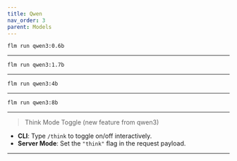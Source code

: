 ```yaml
---
title: Qwen
nav_order: 3
parent: Models
---
```


```
flm run qwen3:0.6b
```

---

```
flm run qwen3:1.7b
```

---

```
flm run qwen3:4b
```

---

```
flm run qwen3:8b
```

---

> Think Mode Toggle (new feature from qwen3)

- **CLI**: Type `/think` to toggle on/off interactively.  
- **Server Mode**: Set the `"think"` flag in the request payload.

---
